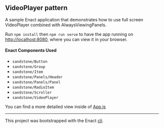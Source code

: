 ## VideoPlayer pattern

A sample Enact application that demonstrates how to use full screen VideoPlayer combined with AlwaysViewingPanels.

Run `npm install` then `npm run serve` to have the app running on [http://localhost:8080](http://localhost:8080), where you can view it in your browser.

#### Enact Components Used
- `sandstone/Button`
- `sandstone/Group`
- `sandstone/Item`
- `sandstone/Panels/Header`
- `sandstone/Panels/Panel`
- `sandstone/RadioItem`
- `sandstone/Scroller`
- `sandstone/VideoPlayer`

You can find a more detailed view inside of [App.js](src/App/App.js)

---

This project was bootstrapped with the Enact [cli](https://github.com/enactjs/cli).
